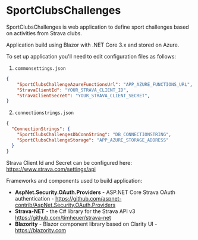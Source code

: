 # SportClubsChallenges

SportClubsChallenges is web application to define sport challenges based on activities from Strava clubs.

Application build using Blazor with .NET Core 3.x and stored on Azure.

To set up application you'll need to edit configuration files as follows:

1. `commonsettings.json`
```json
{
	"SportClubsChallengeAzureFunctionsUrl": "APP_AZURE_FUNCTIONS_URL",
	"StravaClientId": "YOUR_STRAVA_CLIENT_ID", 
	"StravaClientSecret": "YOUR_STRAVA_CLIENT_SECRET",
}
```

2. `connectionstrings.json`
```json
{
  "ConnectionStrings": {
    "SportClubsChallengesDbConnString": "DB_CONNECTIONSTRING",
    "SportClubsChallengeStorage": "APP_AZURE_STORAGE_ADDRESS"
  }
}
```

Strava Client Id and Secret can be configured here: https://www.strava.com/settings/api

Frameworks and components used to build application:
* **AspNet.Security.OAuth.Providers** - ASP.NET Core Strava OAuth authentication - https://github.com/aspnet-contrib/AspNet.Security.OAuth.Providers
* **Strava-NET** - the C# library for the Strava API v3 https://github.com/timheuer/strava-net
* **Blazority** - Blazor component library based on Clarity UI - https://blazority.com
